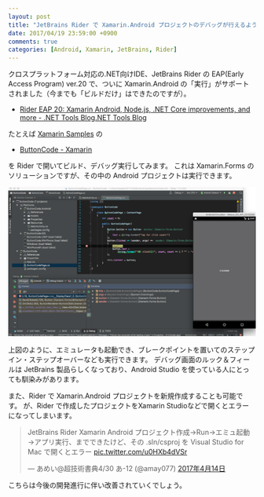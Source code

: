 ```yaml
---
layout: post
title: "JetBrains Rider で Xamarin.Android プロジェクトのデバッグが行えるようになりました"
date: 2017/04/19 23:59:00 +0900
comments: true
categories: [Android, Xamarin, JetBrains, Rider]
---
```

クロスプラットフォーム対応の.NET向けIDE、JetBrains Rider の EAP(Early Access Program) ver.20 で、ついに Xamarin.Android の「実行」がサポートされました（今までも「ビルドだけ」はできたのですが）。

<!--more-->

* [Rider EAP 20: Xamarin Android, Node.js, .NET Core improvements, and more - .NET Tools Blog.NET Tools Blog](https://blog.jetbrains.com/dotnet/2017/04/14/rider-eap-20-xamarin-android-node-js-net-core-improvements/)

たとえば [Xamarin Samples](https://developer.xamarin.com/samples/) の

* [ButtonCode - Xamarin](https://developer.xamarin.com/samples/xamarin-forms/ButtonCode/)

を Rider で開いてビルド、デバッグ実行してみます。
これは Xamarin.Forms のソリューションですが、その中の Android プロジェクトは実行できます。

![](/assets/images/posts/rider_supports_xamarin_android_project_01.png)

上図のように、エミュレータも起動でき、ブレークポイントを置いてのステップイン・ステップオーバーなども実行できます。
デバッグ画面のルック＆フィールは JetBrains 製品らしくなっており、Android Studio を使っている人にとっても馴染みがあります。

また、Rider で Xamarin.Android プロジェクトを新規作成することも可能です。
が、Rider で作成したプロジェクトをXamarin Studioなどで開くとエラーになってしまいます。

<blockquote class="twitter-tweet" data-lang="ja"><p lang="ja" dir="ltr">JetBrains Rider  Xamarin Android プロジェクト作成→Run→エミュ起動→アプリ実行、までできたけど、その .sln/csproj を Visual Studio for Mac で開くとエラー <a href="https://t.co/u0HXb4dVSr">pic.twitter.com/u0HXb4dVSr</a></p>&mdash; あめい@超技術書典4/30 あ-12 (@amay077) <a href="https://twitter.com/amay077/status/852912306056863744">2017年4月14日</a></blockquote>
<script async src="//platform.twitter.com/widgets.js" charset="utf-8"></script>

こちらは今後の開発進行に伴い改善されていくでしょう。